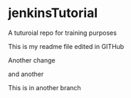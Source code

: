 # jenkinsTutorial
A tuturoial repo for training purposes

This is my readme file edited in GITHub

Another change

and another

This is in another branch

